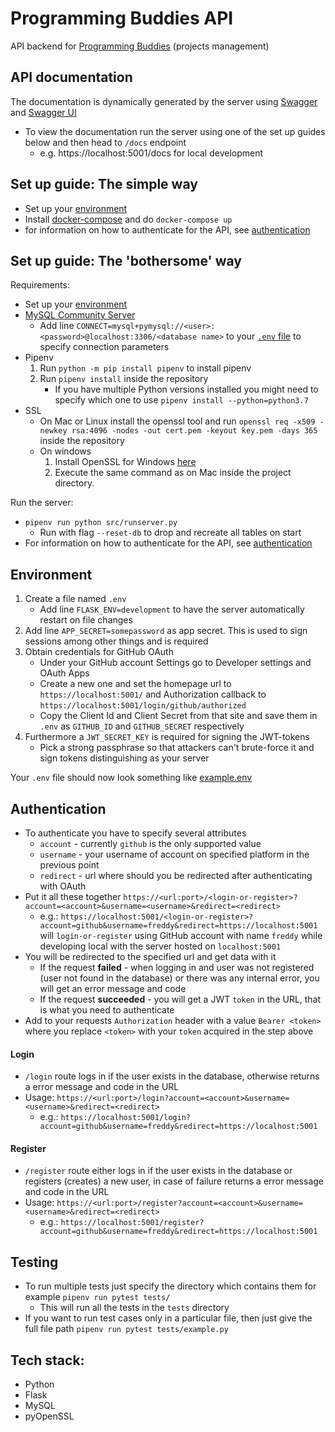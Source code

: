 # Programming Buddies API

API backend for [Programming Buddies](https://github.com/ProgrammingBuddies/programmingbuddies-ui) (projects management)

## API documentation
The documentation is dynamically generated by the server using [Swagger](https://swagger.io) and [Swagger UI](https://swagger.io/tools/swagger-ui/)
- To view the documentation run the server using one of the set up guides below and then head to `/docs` endpoint
    - e.g. https://localhost:5001/docs for local development

## Set up guide: The simple way

- Set up your [environment](#environment)
- Install [docker-compose](https://docs.docker.com/compose/install/) and do `docker-compose up`
- for information on how to authenticate for the API, see [authentication](#authentication)

## Set up guide: The 'bothersome' way

Requirements:

- Set up your [environment](#environment)
- [MySQL Community Server](`https://dev.mysql.com/downloads/mysql/`)
    - Add line `CONNECT=mysql+pymysql://<user>:<password>@localhost:3306/<database name>` to your [`.env` file](#environment) to specify connection parameters
- Pipenv
    1. Run `python -m pip install pipenv` to install pipenv
    2. Run `pipenv install` inside the repository
        - If you have multiple Python versions installed you might need to specify which one to use `pipenv install --python=python3.7`
- SSL
    - On Mac or Linux install the openssl tool and run `openssl req -x509 -newkey rsa:4096 -nodes -out cert.pem -keyout key.pem -days 365` inside the repository
    - On windows
        1. Install OpenSSL for Windows [here](https://slproweb.com/products/Win32OpenSSL.html)
        2. Execute the same command as on Mac inside the project directory.

Run the server:
- `pipenv run python src/runserver.py`
    - Run with flag `--reset-db` to drop and recreate all tables on start
- For information on how to authenticate for the API, see [authentication](#authentication)

## Environment

1. Create a file named `.env`
    - Add line `FLASK_ENV=development` to have the server automatically restart on file changes
2. Add line `APP_SECRET=somepassword` as app secret. This is used to sign sessions among other things and is required
3. Obtain credentials for GitHub OAuth
    - Under your GitHub account Settings go to Developer settings and OAuth Apps
    - Create a new one and set the homepage url to `https://localhost:5001/` and Authorization callback to `https://localhost:5001/login/github/authorized`
    - Copy the Client Id and Client Secret from that site and save them in `.env` as `GITHUB_ID` and `GITHUB_SECRET` respectively
4. Furthermore a `JWT_SECRET_KEY` is required for signing the JWT-tokens
    - Pick a strong passphrase so that attackers can't brute-force it and sign tokens distinguishing as your server

Your `.env` file should now look something like [example.env](https://github.com/ProgrammingBuddies/programmingbuddies-api/blob/develop/example.env)

## Authentication
- To authenticate you have to specify several attributes
    - `account` - currently `github` is the only supported value
    - `username` - your username of account on specified platform in the previous point
    - `redirect` - url where should you be redirected after authenticating with OAuth
- Put it all these together `https://<url:port>/<login-or-register>?account=<account>&username=<username>&redirect=<redirect>`
    - e.g.: `https://localhost:5001/<login-or-register>?account=github&username=freddy&redirect=https://localhost:5001` will `login-or-register` using GitHub account with name `freddy` while developing local with the server hosted on `localhost:5001`
- You will be redirected to the specified url and get data with it
    - If the request **failed** - when logging in and user was not registered (user not found in the database) or there was any internal error, you will get an error message and code
    - If the request **succeeded** - you will get a JWT `token` in the URL, that is what you need to authenticate
- Add to your requests `Authorization` header with a value `Bearer <token>` where you replace `<token>` with your `token` acquired in the step above
#### Login
- `/login` route logs in if the user exists in the database, otherwise returns a error message and code in the URL
- Usage: `https://<url:port>/login?account=<account>&username=<username>&redirect=<redirect>`
    - e.g.: `https://localhost:5001/login?account=github&username=freddy&redirect=https://localhost:5001`

#### Register
- `/register` route either logs in if the user exists in the database or registers (creates) a new user, in case of failure returns a error message and code in the URL
- Usage: `https://<url:port>/register?account=<account>&username=<username>&redirect=<redirect>`
    - e.g.: `https://localhost:5001/register?account=github&username=freddy&redirect=https://localhost:5001`

## Testing

- To run multiple tests just specify the directory which contains them for example `pipenv run pytest tests/`
    - This will run all the tests in the `tests` directory
- If you want to run test cases only in a particular file, then just give the full file path `pipenv run pytest tests/example.py`

## Tech stack:

- Python
- Flask
- MySQL
- pyOpenSSL
